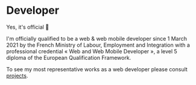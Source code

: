 # Developer

Yes, it's official 🥳

I'm officially qualified to be a web & web mobile developer since 1 March 2021 by the French Ministry of Labour, Employment and Integration with a professional credential « Web and Web Mobile Developer », a level 5 diploma of the European Qualification Framework.

To see my most representative works as a web developer please consult [projects](../projects/.md).

